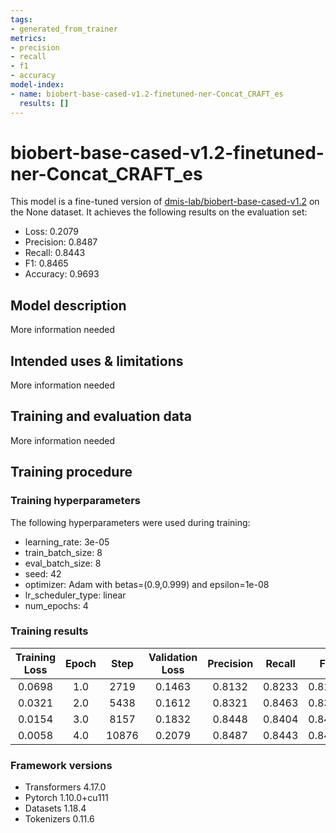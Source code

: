```yaml
---
tags:
- generated_from_trainer
metrics:
- precision
- recall
- f1
- accuracy
model-index:
- name: biobert-base-cased-v1.2-finetuned-ner-Concat_CRAFT_es
  results: []
---
```


<!-- This model card has been generated automatically according to the information the Trainer had access to. You
should probably proofread and complete it, then remove this comment. -->

# biobert-base-cased-v1.2-finetuned-ner-Concat_CRAFT_es

This model is a fine-tuned version of [dmis-lab/biobert-base-cased-v1.2](https://huggingface.co/dmis-lab/biobert-base-cased-v1.2) on the None dataset.
It achieves the following results on the evaluation set:
- Loss: 0.2079
- Precision: 0.8487
- Recall: 0.8443
- F1: 0.8465
- Accuracy: 0.9693

## Model description

More information needed

## Intended uses & limitations

More information needed

## Training and evaluation data

More information needed

## Training procedure

### Training hyperparameters

The following hyperparameters were used during training:
- learning_rate: 3e-05
- train_batch_size: 8
- eval_batch_size: 8
- seed: 42
- optimizer: Adam with betas=(0.9,0.999) and epsilon=1e-08
- lr_scheduler_type: linear
- num_epochs: 4

### Training results

| Training Loss | Epoch | Step  | Validation Loss | Precision | Recall | F1     | Accuracy |
|:-------------:|:-----:|:-----:|:---------------:|:---------:|:------:|:------:|:--------:|
| 0.0698        | 1.0   | 2719  | 0.1463          | 0.8132    | 0.8233 | 0.8182 | 0.9643   |
| 0.0321        | 2.0   | 5438  | 0.1612          | 0.8321    | 0.8463 | 0.8392 | 0.9681   |
| 0.0154        | 3.0   | 8157  | 0.1832          | 0.8448    | 0.8404 | 0.8426 | 0.9683   |
| 0.0058        | 4.0   | 10876 | 0.2079          | 0.8487    | 0.8443 | 0.8465 | 0.9693   |


### Framework versions

- Transformers 4.17.0
- Pytorch 1.10.0+cu111
- Datasets 1.18.4
- Tokenizers 0.11.6
